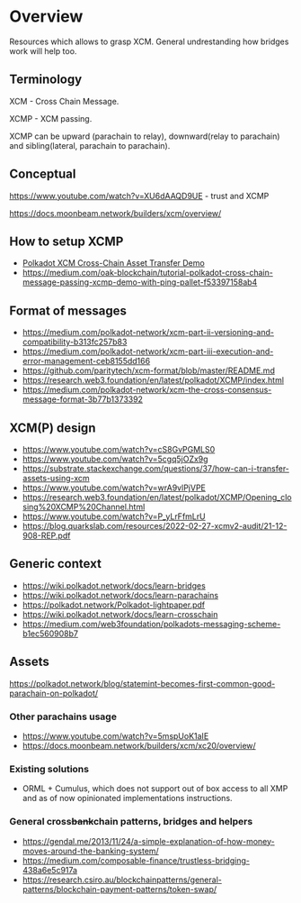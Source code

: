 # Overview

Resources which allows to grasp  XCM. General undrestanding how bridges work will help too.

## Terminology

XCM - Cross Chain Message.

XCMP - XCM passing.

XCMP can be upward (parachain to relay), downward(relay to parachain) and sibling(lateral, parachain to parachain).

## Conceptual

https://www.youtube.com/watch?v=XU6dAAQD9UE - trust and XCMP

https://docs.moonbeam.network/builders/xcm/overview/

## How to setup XCMP

- [Polkadot XCM Cross-Chain Asset Transfer Demo](https://medium.com/oak-blockchain/polkadot-xcm-cross-chain-asset-transfer-demo-53aa9a2e97a7)
- https://medium.com/oak-blockchain/tutorial-polkadot-cross-chain-message-passing-xcmp-demo-with-ping-pallet-f53397158ab4

## Format of messages

- https://medium.com/polkadot-network/xcm-part-ii-versioning-and-compatibility-b313fc257b83
- https://medium.com/polkadot-network/xcm-part-iii-execution-and-error-management-ceb8155dd166
- https://github.com/paritytech/xcm-format/blob/master/README.md
- https://research.web3.foundation/en/latest/polkadot/XCMP/index.html
- https://medium.com/polkadot-network/xcm-the-cross-consensus-message-format-3b77b1373392

## XCM(P) design

- https://www.youtube.com/watch?v=cS8GvPGMLS0
- https://www.youtube.com/watch?v=5cgq5jOZx9g
- https://substrate.stackexchange.com/questions/37/how-can-i-transfer-assets-using-xcm
- https://www.youtube.com/watch?v=wrA9vlPjVPE
- https://research.web3.foundation/en/latest/polkadot/XCMP/Opening_closing%20XCMP%20Channel.html
- https://www.youtube.com/watch?v=P_yLrFfmLrU 
- https://blog.quarkslab.com/resources/2022-02-27-xcmv2-audit/21-12-908-REP.pdf

## Generic context

- https://wiki.polkadot.network/docs/learn-bridges
- https://wiki.polkadot.network/docs/learn-parachains
- https://polkadot.network/Polkadot-lightpaper.pdf
- https://wiki.polkadot.network/docs/learn-crosschain
- https://medium.com/web3foundation/polkadots-messaging-scheme-b1ec560908b7

## Assets

https://polkadot.network/blog/statemint-becomes-first-common-good-parachain-on-polkadot/

### Other parachains usage

- https://www.youtube.com/watch?v=5mspUoK1aIE
- https://docs.moonbeam.network/builders/xcm/xc20/overview/

### Existing solutions

- ORML + Cumulus, which does not support out of box access to all XMP and as of now opinionated implementations instructions.

### General cross~~bank~~chain patterns, bridges and helpers

- https://gendal.me/2013/11/24/a-simple-explanation-of-how-money-moves-around-the-banking-system/
- https://medium.com/composable-finance/trustless-bridging-438a6e5c917a
- https://research.csiro.au/blockchainpatterns/general-patterns/blockchain-payment-patterns/token-swap/